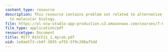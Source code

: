 ```yaml
---
content_type: resource
description: This resource contains problem set related to alternative approaches
  to molecular biology.
file: https://ol-ocw-studio-app-production.s3.amazonaws.com/courses/7-01sc-fundamentals-of-biology-fall-2011/1e8ae573cb4f3035af555f9c200af5dd_MIT7_01SCF11_2.4prob.pdf
file_type: application/pdf
resourcetype: Document
title: MIT7_01SCF11_2.4prob.pdf
uid: 1e8ae573-cb4f-3035-af55-5f9c200af5dd
---
```

